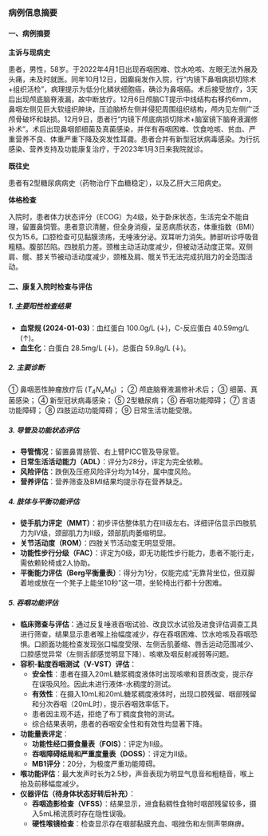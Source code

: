 ### 病例信息摘要

#### 一、病例摘要

**主诉与现病史**

患者，男性，58岁。于2022年4月1日出现吞咽困难、饮水呛咳、左眼无法外展及头痛，未及时就医。同年10月12日，因癫痫发作入院，行“内镜下鼻咽病损切除术+组织活检”，病理提示为低分化鳞状细胞癌，确诊为鼻咽癌。术后接受放疗，3天后出现颅底脑脊液漏，故中断放疗。12月6日颅脑CT提示中线结构右移约6mm，鼻咽左侧见巨大软组织肿块，压迫脑桥左侧并侵犯周围组织结构，颅内见左侧广泛颅骨破坏和缺损。12月9日，患者行“内镜下颅底病损切除术+脑室镜下脑脊液漏修补术”。术后出现鼻咽部细菌及真菌感染，并伴有吞咽困难、饮食呛咳、贫血、严重营养不良、体重严重下降及突发性耳聋。患者合并有新型冠状病毒感染。为行抗感染、营养支持及功能康复治疗，于2023年1月3日来我院就诊。

**既往史**

患者有2型糖尿病病史（药物治疗下血糖稳定），以及乙肝大三阳病史。

**体格检查**

入院时，患者体力状态评分（ECOG）为4级，处于卧床状态，生活完全不能自理，留置鼻饲管。患者意识清醒，但全身消瘦，呈恶病质状态，体重指数（BMI）仅为15.6。口腔检查可见黏膜溃疡，无唾液分泌。双耳听力消失。肺部听诊呼吸音粗糙。腹部凹陷。四肢肌力差。颈椎主动活动度减少，但被动活动度正常。双侧肩、髋、膝关节被动活动度减少，颈椎及肩、髋关节无法完成抗阻力的全范围活动。

#### 二、康复入院时检查与评估

##### 1. 主要阳性检查结果

*   **血常规 (2024-01-03)**：血红蛋白 $100.0\mathrm{g / L}$ (↓)，C-反应蛋白 $40.59\mathrm{mg / L}$ (↑)。
*   **血生化**：白蛋白 $28.5\mathrm{mg / L}$ (↓)，总蛋白 $59.8\mathrm{g / L}$ (↓)。

##### 2. 主要诊断

① 鼻咽恶性肿瘤放疗后 $(T_{4}N_{x}M_{0})$ ；
② 颅底脑脊液漏修补术后；
③ 细菌、真菌感染；
④ 新型冠状病毒感染；
⑤ 2型糖尿病；
⑥ 吞咽功能障碍；
⑦ 言语功能障碍；
⑧ 四肢运动功能障碍；
⑨ 日常生活功能受限。

##### 3. 导管及功能状态评估

*   **导管情况**：留置鼻胃肠管、右上臂PICC管及导尿管。
*   **日常生活活动能力（ADL）**：评分为28分，评定为完全依赖。
*   **风险评估**：跌倒及压疮风险评分均为14分，属中度风险。
*   **营养评估**：营养筛查及BMI结果均提示存在营养缺乏。

##### 4. 肢体与平衡功能评估

*   **徒手肌力评定（MMT）**：初步评估整体肌力在III级左右。详细评估显示四肢肌力为IV级，颈部肌力为Ⅱ级，颈部肌肉萎缩明显。
*   **关节活动度（ROM）**：四肢关节活动度无明显受限。
*   **功能性步行分级（FAC）**：评定为0级，即无功能性步行能力，患者不能行走，需依赖轮椅或2人协助。
*   **平衡能力评估（Berg平衡量表）**：得分为1分，仅能完成“无靠背坐位，但双脚着地或放在一个凳子上能坐10秒”这一项，坐轮椅出行都十分困难。

##### 5. 吞咽功能评估

*   **临床筛查与评估**：通过反复唾液吞咽试验、改良饮水试验及进食评估调查工具进行筛查，结果显示患者喉上抬幅度减少，存在吞咽困难、饮水呛咳及吞咽恐惧。口颜面功能检查发现张口幅度受限、左侧舌肌萎缩、唇舌运动范围减少、口腔感觉异常（左侧舌部感觉明显下降）、咳嗽及咽反射减弱等问题。
*   **容积-黏度吞咽测试（V-VST）评估**：
    *   **安全性**：患者在摄入20mL糖浆稠度液体时出现咳嗽和音质改变，提示存在误吸风险。因此未进行液体-水稠度的测试。
    *   **有效性**：在摄入10mL和20mL糖浆稠度液体时，出现口腔残留、咽部残留和分次吞咽（20mL时），提示吞咽效率低下。
    *   患者因主观不适，拒绝了布丁稠度食物的测试。
    *   综合结果表明，患者的吞咽安全性和有效性均显著下降。
*   **功能量表评定**：
    *   **功能性经口摄食量表（FOIS）**：评定为Ⅱ级。
    *   **吞咽障碍结局和严重度量表（DOSS）**：评定为Ⅱ级。
    *   **MB1评分**：20分，为极度严重功能障碍。
*   **喉功能评估**：最大发声时长为2.5秒，声音表现为明显气息音和粗糙音，喉上抬及前移幅度减少。
*   **仪器评估（待身体状态好转后补充）**：
    *   **吞咽造影检查（VFSS）**：结果显示，进食黏稠性食物时咽部残留较多，摄入5mL稀流质时存在隐性误吸。
    *   **硬性喉镜检查**：检查显示存在咽部黏膜充血、咽挫伤和左侧声带麻痹。